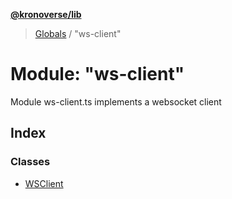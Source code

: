 **[@kronoverse/lib](../README.md)**

> [Globals](../globals.md) / "ws-client"

# Module: "ws-client"

Module ws-client.ts implements a websocket client

## Index

### Classes

* [WSClient](../classes/_ws_client_.wsclient.md)
